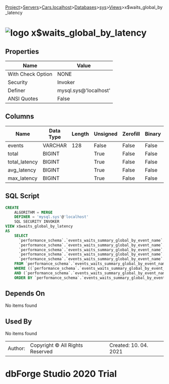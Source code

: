 [Project](../../../../../startpage.md)>[Servers](../../../../Servers.md)>[Cars.localhost](../../../Cars.localhost.md)>[Databases](../../Databases.md)>[sys](../sys.md)>[Views](Views.md)>x$waits_global_by_latency


# ![logo](../../../../../Images/view64.svg) x$waits_global_by_latency


## <a name="#Properties"></a>Properties
|Name|Value|
|---|---|
|With Check Option|NONE|
|Security|Invoker|
|Definer|mysql.sys@'localhost'|
|ANSI Quotes|False|


## <a name="#Columns"></a>Columns
|Name|Data Type|Length|Unsigned|Zerofill|Binary|Not Null|
|---|---|---|---|---|---|---|
|events|VARCHAR|128|False|False|False|True|
|total|BIGINT||True|False|False|True|
|total_latency|BIGINT||True|False|False|True|
|avg_latency|BIGINT||True|False|False|True|
|max_latency|BIGINT||True|False|False|True|

## <a name="#SqlScript"></a>SQL Script
```SQL
CREATE 
	ALGORITHM = MERGE
	DEFINER = 'mysql.sys'@'localhost'
	SQL SECURITY INVOKER
VIEW x$waits_global_by_latency
AS
	SELECT
	  `performance_schema`.`events_waits_summary_global_by_event_name`.`EVENT_NAME` AS `event`,
	  `performance_schema`.`events_waits_summary_global_by_event_name`.`COUNT_STAR` AS `total`,
	  `performance_schema`.`events_waits_summary_global_by_event_name`.`SUM_TIMER_WAIT` AS `total_latency`,
	  `performance_schema`.`events_waits_summary_global_by_event_name`.`AVG_TIMER_WAIT` AS `avg_latency`,
	  `performance_schema`.`events_waits_summary_global_by_event_name`.`MAX_TIMER_WAIT` AS `max_latency`
	FROM `performance_schema`.`events_waits_summary_global_by_event_name`
	WHERE ((`performance_schema`.`events_waits_summary_global_by_event_name`.`EVENT_NAME` <> 'idle')
	AND (`performance_schema`.`events_waits_summary_global_by_event_name`.`SUM_TIMER_WAIT` > 0))
	ORDER BY `performance_schema`.`events_waits_summary_global_by_event_name`.`SUM_TIMER_WAIT` DESC;
```

## <a name="#DependsOn"></a>Depends On
No items found

## <a name="#UsedBy"></a>Used By
No items found

||||
|---|---|---|
|Author: |Copyright © All Rights Reserved|Created: 10. 04. 2021|
# dbForge Studio 2020 Trial
